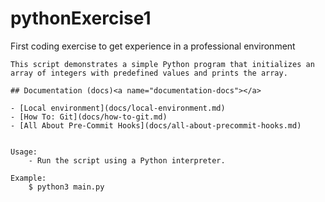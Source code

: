 # pythonExercise1

First coding exercise to get experience in a professional environment

```
This script demonstrates a simple Python program that initializes an array of integers with predefined values and prints the array.

## Documentation (docs)<a name="documentation-docs"></a>

- [Local environment](docs/local-environment.md)
- [How To: Git](docs/how-to-git.md)
- [All About Pre-Commit Hooks](docs/all-about-precommit-hooks.md)


Usage:
    - Run the script using a Python interpreter.

Example:
    $ python3 main.py
```
